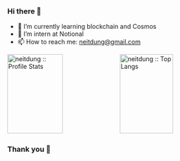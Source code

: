 ### Hi there 👋
- 🔭 I’m currently learning blockchain and Cosmos
- 🌱 I’m intern at Notional
- 📫 How to reach me: <a href="mailto:neitdung@gmail.com">neitdung@gmail.com</a>

<p>
  <img height="180em" width="50%" src="https://github-readme-stats.vercel.app/api?username=neitdung&show_icons=true&theme=gruvbox_light" alt="neitdung :: Profile Stats" />
  <img height="180em" width="49%" styles="align: right" src="https://github-readme-stats.vercel.app/api/top-langs/?username=neitdung&langs_count=10&theme=gruvbox_light&layout=compact" alt="neitdung :: Top Langs" /></p>
  
### Thank you 🤟
